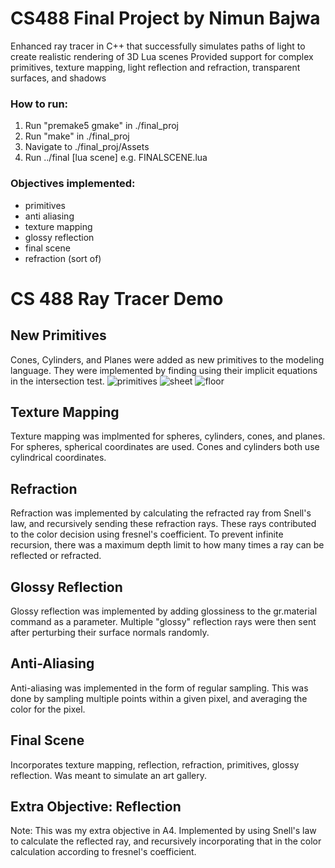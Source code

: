 # CS488 Final Project by Nimun Bajwa

Enhanced ray tracer in C++ that successfully simulates paths of light to create realistic rendering of 3D Lua scenes
Provided support for complex primitives, texture mapping, light reflection and refraction, transparent surfaces, and
shadows

### How to run:

1. Run "premake5 gmake" in ./final_proj
2. Run "make" in ./final_proj
3. Navigate to ./final_proj/Assets
4. Run ../final [lua scene]
    e.g. FINALSCENE.lua

### Objectives implemented:
- primitives
- anti aliasing
- texture mapping
- glossy reflection
- final scene
- refraction (sort of)

# CS 488 Ray Tracer Demo

## New Primitives
Cones, Cylinders, and Planes were added as new primitives to the modeling language. They were implemented by finding using their implicit equations in the intersection test.
![primitives](https://github.com/NimunB/Ray-Tracer/assets/32827637/b02d2266-6888-4cd8-8d16-e0749c5f826d)
![sheet](https://github.com/NimunB/Ray-Tracer/assets/32827637/f53171c4-8d28-44a8-a084-542c78e60603)
![floor](https://github.com/NimunB/Ray-Tracer/assets/32827637/908986e1-25be-47d5-a245-be4fac7bf173)

## Texture Mapping
Texture mapping was implmented for spheres, cylinders, cones, and planes. For spheres, spherical coordinates are used. Cones and cylinders both use cylindrical coordinates.

## Refraction
Refraction was implemented by calculating the refracted ray from Snell's law, and recursively sending these refraction rays. These rays contributed to the color decision using fresnel's coefficient. To prevent infinite recursion, there was a maximum depth limit to how many times a ray can be reflected or refracted.

## Glossy Reflection
Glossy reflection was implemented by adding glossiness to the gr.material command as a parameter. Multiple "glossy" reflection rays were then sent after perturbing their surface normals randomly.

## Anti-Aliasing
Anti-aliasing was implemented in the form of regular sampling. This was done by sampling multiple points within a given pixel, and averaging the color for the pixel.

## Final Scene
Incorporates texture mapping, reflection, refraction, primitives, glossy reflection. Was meant to simulate an art gallery.

## Extra Objective: Reflection
Note: This was my extra objective in A4.
Implemented by using Snell's law to calculate the reflected ray, and recursively incorporating that in the color calculation according to fresnel's coefficient.
